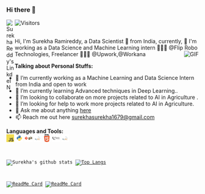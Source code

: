 ### Hi there  👋
 <a href="https://www.linkedin.com/in/surekha-ramireddy-60a46716b/">
  <img align="left" alt="Surekha Reddy's LinkdeIN" width="22px" src="https://cdn.jsdelivr.net/npm/simple-icons@v3/icons/linkedin.svg" />
</a>

![Visitors](https://komarev.com/ghpvc/?username=surekha-honey&color=orange)

<br>
Hi, I'm Surekha Ramireddy, a Data Scientist 🚀 from India, currently, 🔭 I'm working as a Data Science and Machine Learning intern 🙍🏽‍♂️ @Flip Robo Technologies, Freelancer 👨🏽‍💻 @Upwork,@Workana
        <img align="right" alt="GIF" src="https://media.giphy.com/media/DwlFRgKo87zDW/giphy.gif"><br>
        
        
**Talking about Personal Stuffs:**
 


- 🔭 I’m currently working as a Machine Learning and Data Science Intern from India and open to work 
- 🌱 I’m currently learning Advanced techniques in Deep Learning..
- 👯 I’m looking to collaborate on more projects related to AI in Agriculture .
- 🤔 I’m looking for help to work  more projects related to AI in Agriculture.
- 💬 Ask me about anything [here](https://www.linkedin.com/in/surekha-ramireddy-60a46716b/) 
- 📫 Reach me out here surekhasurekha1679@gmail.com <br>

**Languages and Tools:** <br>
<code><img height="20" src="https://raw.githubusercontent.com/github/explore/80688e429a7d4ef2fca1e82350fe8e3517d3494d/topics/javascript/javascript.png"></code>
<code><img height="20" src="https://raw.githubusercontent.com/github/explore/80688e429a7d4ef2fca1e82350fe8e3517d3494d/topics/python/python.png"></code>
<code><img height="20" src="https://raw.githubusercontent.com/github/explore/80688e429a7d4ef2fca1e82350fe8e3517d3494d/topics/git/git.png"></code>
<code><img height="20" src="https://raw.githubusercontent.com/github/explore/80688e429a7d4ef2fca1e82350fe8e3517d3494d/topics/mysql/mysql.png"></code>
<code><img height="20" src="https://raw.githubusercontent.com/github/explore/80688e429a7d4ef2fca1e82350fe8e3517d3494d/topics/html/html.png"></code>
<code><img height="20" src="https://raw.githubusercontent.com/github/explore/80688e429a7d4ef2fca1e82350fe8e3517d3494d/topics/flask/flask.png"></code>
<code><img height="20" src="https://raw.githubusercontent.com/github/explore/80688e429a7d4ef2fca1e82350fe8e3517d3494d/topics/mysql/mysql.png">


![Surekha's github stats](https://github-readme-stats.vercel.app/api?username=Surekha-honey&show_icons=true&theme=radical&count_private=true)
[![Top Langs](https://github-readme-stats.vercel.app/api/top-langs/?username=Surekha-honey&layout=compact&theme=radical)](https://github.com/Surekha-honey/github-readme-stats)


[![ReadMe Card](https://github-readme-stats.vercel.app/api/pin/?username=Surekha-honey&repo=Restraunt-Food-Cost-Prediction&theme=radical)](https://github.com/Surekha-honey/Restraunt-food-cost-prediction) 
[![ReadMe Card](https://github-readme-stats.vercel.app/api/pin/?username=Surekha-honey&repo=Heart-Disease-Prediction&theme=radical)](https://github.com/Surekha-honey/Heart-Disease-Prediction)
